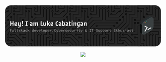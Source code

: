 ![Header](./CabzBanner.png)
<p align="center">
  <a href="https://skillicons.dev">
    <img src="https://skillicons.dev/icons?i=git,js,html,css,react,java,kotlin,nodejs,figma&theme=light,arduino,discord,git,gmail,linux,npm,notion,,vscode" />
  </a>
</p>
